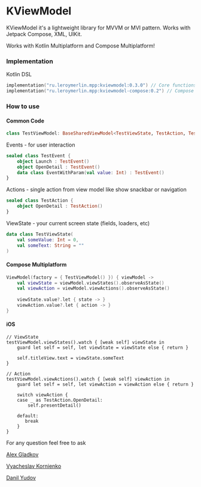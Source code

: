 # KViewModel

KViewModel it's a lightweight library for MVVM or MVI pattern. 
Works with Jetpack Compose, XML, UIKit. 

Works with Kotlin Multiplatform and Compose Multiplatform!

### Implementation

Kotlin DSL
```kotlin
implementation("ru.leroymerlin.mpp:kviewmodel:0.3.0") // Core functions
implementation("ru.leroymerlin.mpp:kviewmodel-compose:0.2") // Compose extensions
```

### How to use

#### Common Code
```kotlin
class TestViewModel: BaseSharedViewModel<TestViewState, TestAction, TestEvent>()
```

Events - for user interaction
```kotlin
sealed class TestEvent {
    object Launch : TestEvent()
    object OpenDetail : TestEvent()
    data class EventWithParam(val value: Int) : TestEvent()
}
```

Actions - single action from view model like show snackbar or navigation
```kotlin
sealed class TestAction {
    object OpenDetail : TestAction()
}
```

ViewState - your current screen state (fields, loaders, etc)
```kotlin
data class TestViewState(
    val someValue: Int = 0,
    val someText: String = ""
)
```

#### Compose Multiplatform
```kotlin
ViewModel(factory = { TestViewModel() }) { viewModel ->
    val viewState = viewModel.viewStates().observeAsState()
    val viewAction = viewModel.viewActions().observeAsState()
    
    viewState.value?.let { state -> }
    viewAction.value?.let { action -> }
}
```

#### iOS 
```
// ViewState
testViewModel.viewStates().watch { [weak self] viewState in
    guard let self = self, let viewState = viewState else { return }
            
    self.titleView.text = viewState.someText 
}

// Action
testViewModel.viewActions().watch { [weak self] viewAction in
    guard let self = self, let viewAction = viewAction else { return }
            
    switch viewAction {
    case _ as TestAction.OpenDetail:
        self.presentDetail()
                
    default:
       break 
    }
}
```

For any question feel free to ask

[Alex Gladkov](aleksey.gladkov@leroymerlin.ru)

[Vyacheslav Kornienko](vyacheslav.kornienko@leroymerlin.ru)

[Danil Yudov](Danil.Iudov@leroymerlin.ru)
